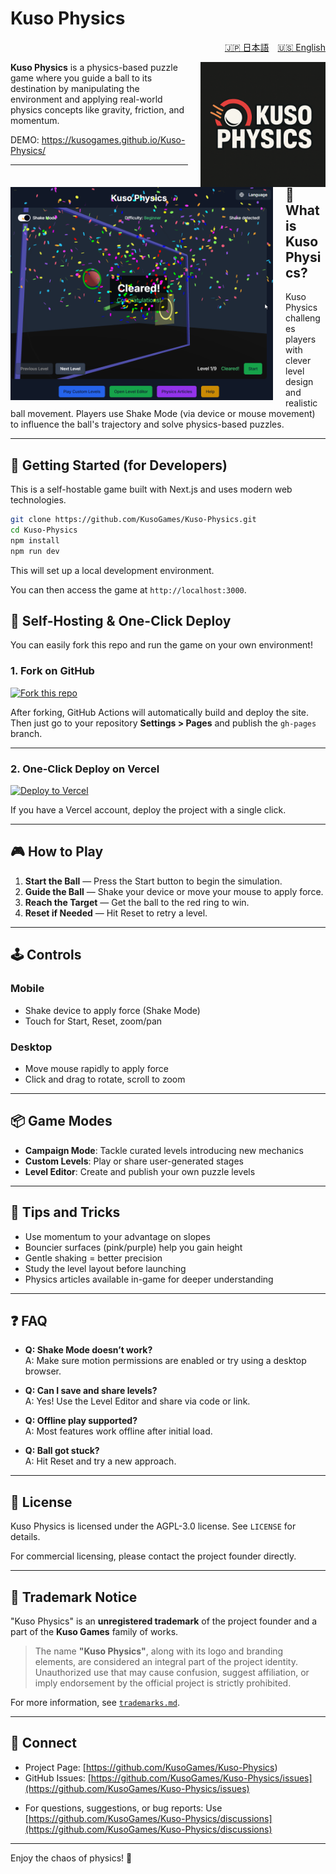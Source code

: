 
# Kuso Physics

<p align="right">
  <a href="./README.ja.md"       style="margin-right: 10px;">🇯🇵 日本語</a>
  <a href="./README.md">🇺🇸 English</a>
</p>

<img src="docs/kuso-physics-logo.png" alt="Kuso Physics Logo" width="200" height="200" align="right" style="margin-left: 20px;"/>

**Kuso Physics** is a physics-based puzzle game where you guide a ball to its destination by manipulating the environment and applying real-world physics concepts like gravity, friction, and momentum.

DEMO: https://kusogames.github.io/Kuso-Physics/

<!-- ![Kuso Physics Banner](./docs/banner.png) -->

<img src="docs/banner.png" alt="Kuso Physics Banner" width="420" height="auto" align="left" style="margin-right: 20px;"/>

---

## 🧪 What is Kuso Physics?

Kuso Physics challenges players with clever level design and realistic ball movement. Players use Shake Mode (via device or mouse movement) to influence the ball's trajectory and solve physics-based puzzles.

---

## 🚀 Getting Started (for Developers)

This is a self-hostable game built with Next.js and uses modern web technologies.

```bash
git clone https://github.com/KusoGames/Kuso-Physics.git
cd Kuso-Physics
npm install
npm run dev
````

This will set up a local development environment.

You can then access the game at `http://localhost:3000`.

## 🚀 Self-Hosting & One-Click Deploy

You can easily fork this repo and run the game on your own environment!

### 1. Fork on GitHub  
[![Fork this repo](https://img.shields.io/badge/Fork-Kuso%20Physics-blue?logo=github&style=for-the-badge)](https://github.com/KusoGames/Kuso-Physics/fork)

After forking, GitHub Actions will automatically build and deploy the site.  
Then just go to your repository **Settings > Pages** and publish the `gh-pages` branch.

---

### 2. One-Click Deploy on Vercel  
[![Deploy to Vercel](https://vercel.com/button)](https://vercel.com/import/project?template=https://github.com/KusoGames/Kuso-Physics)

If you have a Vercel account, deploy the project with a single click.

---

## 🎮 How to Play

1. **Start the Ball** — Press the Start button to begin the simulation.
2. **Guide the Ball** — Shake your device or move your mouse to apply force.
3. **Reach the Target** — Get the ball to the red ring to win.
4. **Reset if Needed** — Hit Reset to retry a level.

---

## 🕹️ Controls

### Mobile
- Shake device to apply force (Shake Mode)
- Touch for Start, Reset, zoom/pan

### Desktop
- Move mouse rapidly to apply force
- Click and drag to rotate, scroll to zoom

---

## 📦 Game Modes

- **Campaign Mode**: Tackle curated levels introducing new mechanics
- **Custom Levels**: Play or share user-generated stages
- **Level Editor**: Create and publish your own puzzle levels

---

## 🧠 Tips and Tricks

- Use momentum to your advantage on slopes
- Bouncier surfaces (pink/purple) help you gain height
- Gentle shaking = better precision
- Study the level layout before launching
- Physics articles available in-game for deeper understanding

---

## ❓ FAQ

- **Q: Shake Mode doesn’t work?**  
  A: Make sure motion permissions are enabled or try using a desktop browser.

- **Q: Can I save and share levels?**  
  A: Yes! Use the Level Editor and share via code or link.

- **Q: Offline play supported?**  
  A: Most features work offline after initial load.

- **Q: Ball got stuck?**  
  A: Hit Reset and try a new approach.

---

## 📄 License

Kuso Physics is licensed under the AGPL-3.0 license.
See `LICENSE` for details.

For commercial licensing, please contact the project founder directly.

---

## 📛 Trademark Notice

"Kuso Physics" is an **unregistered trademark** of the project founder and a part of the **Kuso Games** family of works.

> The name **"Kuso Physics"**, along with its logo and branding elements, are considered an integral part of the project identity.
> Unauthorized use that may cause confusion, suggest affiliation, or imply endorsement by the official project is strictly prohibited.

For more information, see [`trademarks.md`](./trademarks.md).

---

## 💬 Connect

* Project Page: [https://github.com/KusoGames/Kuso-Physics)
* GitHub Issues: [https://github.com/KusoGames/Kuso-Physics/issues](https://github.com/KusoGames/Kuso-Physics/issues)
- For questions, suggestions, or bug reports: Use [https://github.com/KusoGames/Kuso-Physics/discussions](https://github.com/KusoGames/Kuso-Physics/discussions)

---

Enjoy the chaos of physics! 🌌
